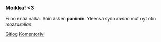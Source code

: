 ### Moikka! <3 
Ei oo enää nälkä.
Söin äsken **paniinin**.
Yleensä syön *kanan* mut nyt otin *mozzarellan*.

[Gitlog](https://github.com/imriina/ot-harjoitustyo/blob/master/laskarit/viikko1/gitlog.txt) 
[Komentorivi](https://github.com/imriina/ot-harjoitustyo/blob/master/laskarit/viikko1/komentorivi.txt)

